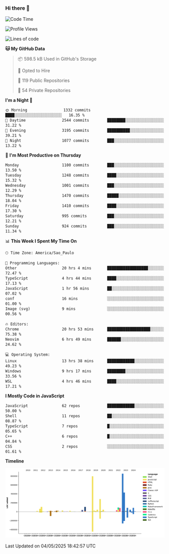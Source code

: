 ### Hi there 👋

<!--START_SECTION:waka-->
![Code Time](http://img.shields.io/badge/Code%20Time-7%2C139%20hrs%2018%20mins-blue)

![Profile Views](http://img.shields.io/badge/Profile%20Views-1-blue)

![Lines of code](https://img.shields.io/badge/From%20Hello%20World%20I%27ve%20Written-3.4%20million%20lines%20of%20code-blue)

**🐱 My GitHub Data** 

> 📦 598.5 kB Used in GitHub's Storage 
 > 
> 💼 Opted to Hire
 > 
> 📜 119 Public Repositories 
 > 
> 🔑 54 Private Repositories 
 > 
**I'm a Night 🦉** 

```text
🌞 Morning                1332 commits        ████░░░░░░░░░░░░░░░░░░░░░   16.35 % 
🌆 Daytime                2544 commits        ████████░░░░░░░░░░░░░░░░░   31.22 % 
🌃 Evening                3195 commits        ██████████░░░░░░░░░░░░░░░   39.21 % 
🌙 Night                  1077 commits        ███░░░░░░░░░░░░░░░░░░░░░░   13.22 % 
```
📅 **I'm Most Productive on Thursday** 

```text
Monday                   1100 commits        ███░░░░░░░░░░░░░░░░░░░░░░   13.50 % 
Tuesday                  1248 commits        ████░░░░░░░░░░░░░░░░░░░░░   15.32 % 
Wednesday                1001 commits        ███░░░░░░░░░░░░░░░░░░░░░░   12.29 % 
Thursday                 1470 commits        █████░░░░░░░░░░░░░░░░░░░░   18.04 % 
Friday                   1410 commits        ████░░░░░░░░░░░░░░░░░░░░░   17.30 % 
Saturday                 995 commits         ███░░░░░░░░░░░░░░░░░░░░░░   12.21 % 
Sunday                   924 commits         ███░░░░░░░░░░░░░░░░░░░░░░   11.34 % 
```


📊 **This Week I Spent My Time On** 

```text
🕑︎ Time Zone: America/Sao_Paulo

💬 Programming Languages: 
Other                    20 hrs 4 mins       ██████████████████░░░░░░░   72.47 % 
TypeScript               4 hrs 44 mins       ████░░░░░░░░░░░░░░░░░░░░░   17.13 % 
JavaScript               1 hr 56 mins        ██░░░░░░░░░░░░░░░░░░░░░░░   07.02 % 
conf                     16 mins             ░░░░░░░░░░░░░░░░░░░░░░░░░   01.00 % 
Image (svg)              9 mins              ░░░░░░░░░░░░░░░░░░░░░░░░░   00.56 % 

🔥 Editors: 
Chrome                   20 hrs 53 mins      ███████████████████░░░░░░   75.38 % 
Neovim                   6 hrs 49 mins       ██████░░░░░░░░░░░░░░░░░░░   24.62 % 

💻 Operating System: 
Linux                    13 hrs 38 mins      ████████████░░░░░░░░░░░░░   49.23 % 
Windows                  9 hrs 17 mins       ████████░░░░░░░░░░░░░░░░░   33.56 % 
WSL                      4 hrs 46 mins       ████░░░░░░░░░░░░░░░░░░░░░   17.21 % 
```

**I Mostly Code in JavaScript** 

```text
JavaScript               62 repos            ████████████░░░░░░░░░░░░░   50.00 % 
Shell                    11 repos            ██░░░░░░░░░░░░░░░░░░░░░░░   08.87 % 
TypeScript               7 repos             █░░░░░░░░░░░░░░░░░░░░░░░░   05.65 % 
C++                      6 repos             █░░░░░░░░░░░░░░░░░░░░░░░░   04.84 % 
CSS                      2 repos             ░░░░░░░░░░░░░░░░░░░░░░░░░   01.61 % 
```



**Timeline**

![Lines of Code chart](https://raw.githubusercontent.com/jampow/jampow/master/assets/bar_graph.png)


 Last Updated on 04/05/2025 18:42:57 UTC
<!--END_SECTION:waka-->

